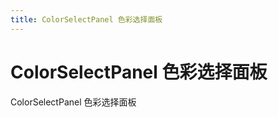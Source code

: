 ```yaml
---
title: ColorSelectPanel 色彩选择面板
---
```


# ColorSelectPanel 色彩选择面板

<div>ColorSelectPanel 色彩选择面板</div>
